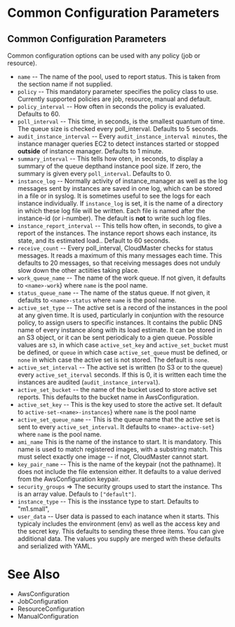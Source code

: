# Common Configuration Parameters #

## Common Configuration Parameters ##

Common configuration options can be used with any policy (job or resource).

  * `name` -- The name of the pool, used to report status.  This is taken from the section name if not supplied.
  * `policy` -- This mandatory parameter specifies the policy class to use.  Currently supported policies are job, resource, manual and default.
  * `policy_interval` -- How often in seconds the policy is evaluated.  Defaults to 60.
  * `poll_interval` -- This time, in seconds, is the smallest quantum of time.  The queue size is checked every poll\_interval.  Defaults to 5 seconds.
  * `audit_instance_interval` -- Every `audit_instance_interval minutes`, the instance manager queries EC2 to detect instances started or stopped **outside** of instance manager.  Defaults to 1 minute.
  * `summary_interval` -- This tells how oten, in seconds, to display a summary of the queue depthand instance pool size.  If zero, the summary is given every  `poll_interval`.  Defaults to 0.
  * `instance_log` -- Normally activity of instance\_manager as well as the log messages sent by instances are saved in one log, which can be stored in a file or in syslog.  It is sometimes useful to see the logs for each instance individually.  If `instance_log` is set, it is the name of a directory in which these log file will be written.  Each file is named after the instance-id (or i-number).  The default is **not** to write such log files.
  * `instance_report_interval` -- This tells how often, in seconds, to give a report of the instances.  The instance report shows each instance, its state, and its estimated load..  Default to 60 seconds.
  * `receive_count` -- Every poll\_interval, CloudMaster checks for status messages.  It reads a maximum of this many messages each time.  This defaults to 20 messages, so that receiving messages does not unduly slow down the other actiities taking place.
  * `work_queue_name` -- The name of the work queue.  If not given, it defaults to `<name>-work`} where `name` is the pool name.
  * `status_queue_name` -- The name of the status queue.  If not given, it defaults to `<name>-status` where `name` is the pool name.
  * `active_set_type` -- The active set is a record of the instances in the pool at any given time.  It is used, particularly in conjuntion with the resource policy, to assign users to specific instances.  It contains the public DNS name of every instance along with its load estimate.  It can be stored in an S3 object, or it can be sent periodicaly to a gien queue.  Possible values are `s3`, in which case `active_set_key` and `active_set_bucket` must be defined, or `queue` in which case `active_set_queue` must be defined, or `none` in which case the active set is not stored.  The default is `none`.
  * `active_set_interval` -- The active set is written (to S3 or to the queue) every `active_set_iterval` seconds.  If this is 0, it is written each time the instances are audited (`audit_instance_interval`).
  * `active_set_bucket` -- the name of the bucket used to store active set reports.  This defaults to the bucket name in AwsConfiguration.
  * `active_set_key` -- This is the key used to store the active set.  It default to `active-set-<name>-instances`} where `name` is the pool name
  * `active_set_queue_name` -- This is the queue name that the active set is sent to every `active_set_interval`.  It defaults to `<name>-active-set`} where `name` is the pool name.
  * `ami_name` This is the name of the instance to start.  It is mandatory.  This name is used to match registered images, with a substring match.  This must select exactly one image -- if not, CloudMaster cannot start.
  * `key_pair_name` -- This is the name of the keypair (not the pathname).  It does not include the file extension either.  It defaults to a value derived from the AwsConfiguration keypair.
  * `security_groups` => The security groups used to start the instance.  Ths is an array value.  Defauls to `["default"]`.
  * `instance_type` -- This is the insstance type to start.  Defaults to "m1.small",
  * `user_data` -- User data is passed to each inatance when it starts.  This typicaly includes the environment (env) as well as the access key and the secret key.  This defaults to sending these three items.  You can give additional data.  The values you supply are merged with these defaults and serialized with YAML.

# See Also #
  * AwsConfiguration
  * JobConfiguration
  * ResourceConfiguration
  * ManualConfiguration